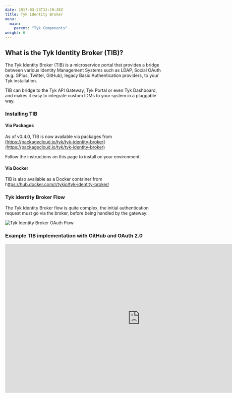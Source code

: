 ```yaml
---
date: 2017-03-23T13:19:38Z
title: Tyk Identity Broker
menu:
  main:
    parent: "Tyk Components"
weight: 6 
---
```


## What is the Tyk Identity Broker (TIB)?

The Tyk Identity Broker (TIB) is a microservice portal that provides a bridge between various Identity Management Systems such as LDAP, Social OAuth (e.g. GPlus, Twitter, GitHub), legacy Basic Authentication providers, to your Tyk installation.

TIB can bridge to the Tyk API Gateway, Tyk Portal or even Tyk Dashboard, and makes it easy to integrate custom IDMs to your system in a pluggable way.

### Installing TIB

#### Via Packages

As of v0.4.0, TIB is now available via packages from [https://packagecloud.io/tyk/tyk-identity-broker](https://packagecloud.io/tyk/tyk-identity-broker)

Follow the instructions on this page to install on your environment.

#### Via Docker

TIB is also available as a Docker container from h[ttps://hub.docker.com/r/tykio/tyk-identity-broker/](https://hub.docker.com/r/tykio/tyk-identity-broker/)


### Tyk Identity Broker Flow

The Tyk Identity Broker flow is quite complex, the initial authentication request must go via the broker, before being handled by the gateway:

![Tyk Identity Broker OAuth Flow][2]

### Example TIB implementation with GitHub and OAuth 2.0

<iframe width="870" height="480" src="https://www.youtube.com/embed/gqUaDM4aJTw" frameborder="0" allow="autoplay; encrypted-media" allowfullscreen></iframe>

[2]: /docs/img/diagrams/idbroker.png

